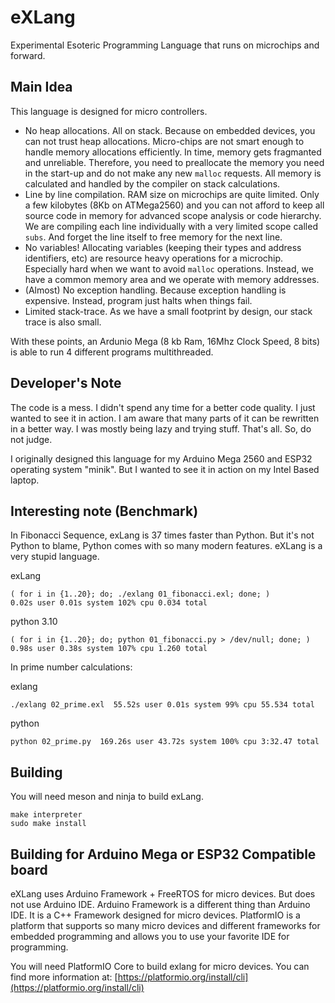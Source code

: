# eXLang
Experimental Esoteric Programming Language that runs on microchips and forward.

## Main Idea

This language is designed for micro controllers. 

- No heap allocations. All on stack. Because on embedded devices, you can not trust heap allocations. Micro-chips are not smart enough to handle memory allocations efficiently. In time, memory gets fragmanted and unreliable. Therefore, you need to preallocate the memory you need in the start-up and do not make any new `malloc` requests. All memory is calculated and handled by the compiler on stack calculations.
- Line by line compilation. RAM size on microchips are quite limited. Only a few kilobytes (8Kb on ATMega2560) and you can not afford to keep all source code in memory for advanced scope analysis or code hierarchy. We are compiling each line individually with a very limited scope called `subs`. And forget the line itself to free memory for the next line.
- No variables! Allocating variables (keeping their types and address identifiers, etc) are resource heavy operations for a microchip. Especially hard when we want to avoid `malloc` operations. Instead, we have a common memory area and we operate with memory addresses. 
- (Almost) No exception handling. Because exception handling is expensive. Instead, program just halts when things fail.
- Limited stack-trace. As we have a small footprint by design, our stack trace is also small.

With these points, an Ardunio Mega (8 kb Ram, 16Mhz Clock Speed, 8 bits) is able to run 4 different programs multithreaded. 

## Developer's Note

The code is a mess. I didn't spend any time for a better code quality. I just wanted to see it in action. I am aware that many parts of it can be rewritten in a better way. I was mostly being lazy and trying stuff. That's all. So, do not judge.

I originally designed this language for my Arduino Mega 2560 and ESP32 operating system "minik". 
But I wanted to see it in action on my Intel Based laptop.

## Interesting note (Benchmark)

In Fibonacci Sequence, exLang is 37 times faster than Python. But it's not Python to blame, Python comes with so many modern features. eXLang is a very stupid language.

exLang
```
( for i in {1..20}; do; ./exlang 01_fibonacci.exl; done; )
0.02s user 0.01s system 102% cpu 0.034 total
```

python 3.10
```
( for i in {1..20}; do; python 01_fibonacci.py > /dev/null; done; )
0.98s user 0.38s system 107% cpu 1.260 total
```

In prime number calculations:

exlang
```
./exlang 02_prime.exl  55.52s user 0.01s system 99% cpu 55.534 total
```

python
```
python 02_prime.py  169.26s user 43.72s system 100% cpu 3:32.47 total
```

## Building

You will need meson and ninja to build exLang.

```
make interpreter
sudo make install
```

## Building for Arduino Mega or ESP32 Compatible board

eXLang uses Arduino Framework + FreeRTOS for micro devices. But does not use Arduino IDE. Arduino Framework is a different thing than Arduino IDE. It is a  C++ Framework designed for micro devices. PlatformIO is a platform that supports so many micro devices and different frameworks for embedded programming and allows you to use your favorite IDE for programming.

You will need PlatformIO Core to build exlang for micro devices. You can find more information at: [https://platformio.org/install/cli](https://platformio.org/install/cli)
